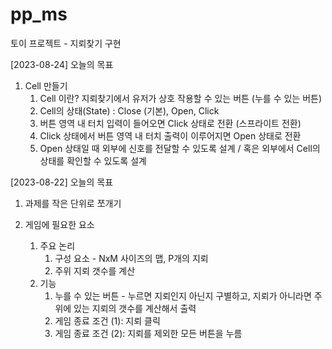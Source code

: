 # pp_ms
토이 프로젝트 - 지뢰찾기 구현


[2023-08-24] 오늘의 목표
1. Cell 만들기
     1. Cell 이란? 지뢰찾기에서 유저가 상호 작용할 수 있는 버튼 (누를 수 있는 버튼)
     2. Cell의 상태(State) : Close (기본), Open, Click
     3. 버튼 영역 내 터치 입력이 들어오면 Click 상태로 전환 (스프라이트 전환)
     4. Click 상태에서 버튼 영역 내 터치 출력이 이루어지면 Open 상태로 전환
     5. Open 상태일 때 외부에 신호를 전달할 수 있도록 설계 / 혹은 외부에서 Cell의 상태를 확인할 수 있도록 설계



[2023-08-22] 오늘의 목표
1. 과제를 작은 단위로 쪼개기

1. 게임에 필요한 요소
   1. 주요 논리
      1. 구성 요소 - NxM 사이즈의 맵, P개의 지뢰
      2. 주위 지뢰 갯수를 계산
   3. 기능
      1. 누를 수 있는 버튼 - 누르면 지뢰인지 아닌지 구별하고, 지뢰가 아니라면 주위에 있는 지뢰의 갯수를 계산해서 출력
      2. 게임 종료 조건 (1): 지뢰 클릭
      3. 게임 종료 조건 (2): 지뢰를 제외한 모든 버튼을 누름
     
